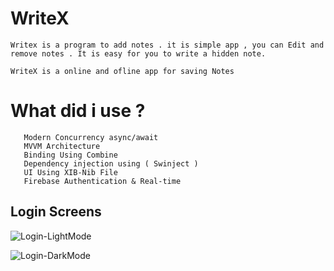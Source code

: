 # WriteX
    
    Writex is a program to add notes . it is simple app , you can Edit and remove notes . It is easy for you to write a hidden note. 
    
    WriteX is a online and ofline app for saving Notes



# What did i use ? 

       
       Modern Concurrency async/await
       MVVM Architecture 
       Binding Using Combine
       Dependency injection using ( Swinject )
       UI Using XIB-Nib File 
       Firebase Authentication & Real-time


## Login Screens 


![Login-LightMode](https://user-images.githubusercontent.com/76500072/177010056-9e49b555-c8ab-4e05-b043-f500aa33d730.png)

![Login-DarkMode](https://user-images.githubusercontent.com/76500072/177010059-f5cf452c-02aa-4242-af27-8f0674d26cf7.png)
